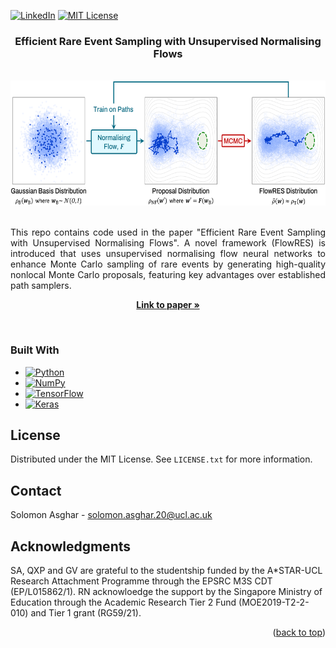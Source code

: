 <a name="readme-top"></a>

[![LinkedIn][linkedin-shield]][linkedin-url]
[![MIT License][license-shield]][license-url]

<div align="center">
  <h3 align="center">Efficient Rare Event Sampling with Unsupervised
Normalising Flows</h3>
  <br />
  <a href="https://github.com/SolomonAsghar/Efficient-Rare-Event-Sampling-with-Unsupervised-Normalising-Flows">
    <img src="FlowRES_Schematic.png" alt="FlowRES workflow schematic" height="200">
  </a>
  <p align="justify">
    <br />
    This repo contains code used in the paper "Efficient Rare Event Sampling with Unsupervised Normalising Flows". A novel framework (FlowRES) is introduced that uses unsupervised normalising flow neural networks to enhance Monte Carlo sampling of rare events by generating high-quality nonlocal Monte Carlo proposals, featuring key advantages over established path samplers. 
    <p align="center">
    <a target="_blank" href="https://arxiv.org/pdf/2401.01072.pdf"><strong>Link to paper »</strong></a>
    </p>
    <br />
  </p>
</div>


### Built With

* [![Python][Python-badge]][Python-url]
* [![NumPy][NumPy-badge]][NumPy-url]
* [![TensorFlow][TensorFlow-badge]][TensorFlow-url]
* [![Keras][Keras-badge]][Keras-url]


<!-- LICENSE -->
## License

Distributed under the MIT License. See `LICENSE.txt` for more information.



<!-- CONTACT -->
## Contact

Solomon Asghar - solomon.asghar.20@ucl.ac.uk


<!-- ACKNOWLEDGMENTS -->
## Acknowledgments

SA, QXP and GV are grateful to the studentship
funded by the A*STAR-UCL Research Attachment Programme through the EPSRC M3S CDT (EP/L015862/1). RN acknowloedge the support by the Singapore Ministry of Education through the Academic Research Tier 2 Fund (MOE2019-T2-2-010)
and Tier 1 grant (RG59/21).

<p align="right">(<a href="#readme-top">back to top</a>)</p>



<!-- MARKDOWN LINKS & IMAGES -->
<!-- https://www.markdownguide.org/basic-syntax/#reference-style-links -->
[contributors-shield]: https://img.shields.io/github/contributors/github_username/repo_name.svg?style=for-the-badge
[contributors-url]: https://github.com/github_username/repo_name/graphs/contributors
[forks-shield]: https://img.shields.io/github/forks/github_username/repo_name.svg?style=for-the-badge
[forks-url]: https://github.com/github_username/repo_name/network/members
[stars-shield]: https://img.shields.io/github/stars/github_username/repo_name.svg?style=for-the-badge
[stars-url]: https://github.com/github_username/repo_name/stargazers
[issues-shield]: https://img.shields.io/github/issues/github_username/repo_name.svg?style=for-the-badge
[issues-url]: https://github.com/github_username/repo_name/issues
[license-shield]: https://img.shields.io/github/license/othneildrew/Best-README-Template.svg?style=for-the-badge
[license-url]: https://github.com/SolomonAsghar/Efficient-Rare-Event-Sampling-with-Unsupervised-Normalising-Flows/blob/master/LICENSE.txt
[linkedin-shield]: https://img.shields.io/badge/-LinkedIn-black.svg?style=for-the-badge&logo=linkedin&colorB=555
[linkedin-url]: https://www.linkedin.com/in/solomon-asghar-12b3a0215/
[product-screenshot]: images/screenshot.png
[Next.js]: https://img.shields.io/badge/next.js-000000?style=for-the-badge&logo=nextdotjs&logoColor=white
[Next-url]: https://nextjs.org/
[React.js]: https://img.shields.io/badge/React-20232A?style=for-the-badge&logo=react&logoColor=61DAFB
[React-url]: https://reactjs.org/
[Vue.js]: https://img.shields.io/badge/Vue.js-35495E?style=for-the-badge&logo=vuedotjs&logoColor=4FC08D
[Vue-url]: https://vuejs.org/
[Angular.io]: https://img.shields.io/badge/Angular-DD0031?style=for-the-badge&logo=angular&logoColor=white
[Angular-url]: https://angular.io/
[Svelte.dev]: https://img.shields.io/badge/Svelte-4A4A55?style=for-the-badge&logo=svelte&logoColor=FF3E00
[Svelte-url]: https://svelte.dev/
[Laravel.com]: https://img.shields.io/badge/Laravel-FF2D20?style=for-the-badge&logo=laravel&logoColor=white
[Laravel-url]: https://laravel.com
[Bootstrap.com]: https://img.shields.io/badge/Bootstrap-563D7C?style=for-the-badge&logo=bootstrap&logoColor=white
[Bootstrap-url]: https://getbootstrap.com
[JQuery.com]: https://img.shields.io/badge/jQuery-0769AD?style=for-the-badge&logo=jquery&logoColor=white
[JQuery-url]: https://jquery.com 
[Python-badge]: https://img.shields.io/badge/python-3670A0?style=for-the-badge&logo=python&logoColor=ffdd54
[Python-url]: https://www.python.org/
[NumPy-badge]: https://img.shields.io/badge/numpy-%23013243.svg?style=for-the-badge&logo=numpy&logoColor=white
[NumPy-url]: https://numpy.org/
[TensorFlow-badge]: https://img.shields.io/badge/TensorFlow-%23FF6F00.svg?style=for-the-badge&logo=TensorFlow&logoColor=white
[TensorFlow-url]: https://www.tensorflow.org/
[Keras-badge]: https://img.shields.io/badge/Keras-%23D00000.svg?style=for-the-badge&logo=Keras&logoColor=white
[Keras-url]: https://keras.io/
